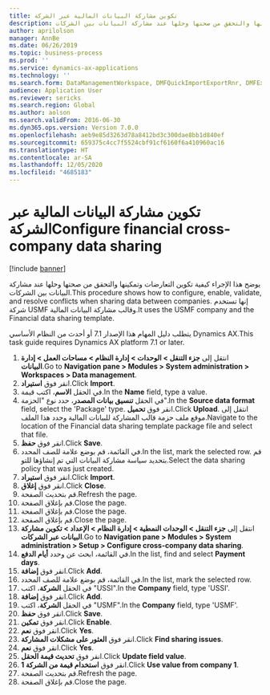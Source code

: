 ```yaml
---
title: ‏‫تكوين مشاركة البيانات المالية عبر الشركة‬
description: يوضح هذا الإجراء كيفية تكوين التعارضات وتمكينها والتحقق من صحتها وحلها عند مشاركة البيانات بين الشركات.
author: aprilolson
manager: AnnBe
ms.date: 06/26/2019
ms.topic: business-process
ms.prod: ''
ms.service: dynamics-ax-applications
ms.technology: ''
ms.search.form: DataManagementWorkspace, DMFQuickImportExportRnr, DMFExecutionHistoryWorkspace, DMFExecutionHistorySummary, DMFExecutionHistoryEntities,  SysDataSharingConfiguration, SysDataSharingDiscrepencies
audience: Application User
ms.reviewer: sericks
ms.search.region: Global
ms.author: aolson
ms.search.validFrom: 2016-06-30
ms.dyn365.ops.version: Version 7.0.0
ms.openlocfilehash: aeb9e85d3263d78a8412bd3c300dae8bb1d840ef
ms.sourcegitcommit: 659375c4cc7f5524cbf91cf6160f6a410960ac16
ms.translationtype: HT
ms.contentlocale: ar-SA
ms.lasthandoff: 12/05/2020
ms.locfileid: "4685183"
---
```

# <a name="configure-financial-cross-company-data-sharing"></a><span data-ttu-id="6567b-103">‏‫تكوين مشاركة البيانات المالية عبر الشركة‬</span><span class="sxs-lookup"><span data-stu-id="6567b-103">Configure financial cross-company data sharing</span></span>

[!include [banner](../../includes/banner.md)]

<span data-ttu-id="6567b-104">يوضح هذا الإجراء كيفية تكوين التعارضات وتمكينها والتحقق من صحتها وحلها عند مشاركة البيانات بين الشركات.</span><span class="sxs-lookup"><span data-stu-id="6567b-104">This procedure shows how to configure, enable, validate, and resolve conflicts when sharing data between companies.</span></span> <span data-ttu-id="6567b-105">إنها تستخدم شركة USMF وقالب مشاركة البيانات المالية.</span><span class="sxs-lookup"><span data-stu-id="6567b-105">It uses the USMF company and the Financial data sharing template.</span></span>

<span data-ttu-id="6567b-106">يتطلب دليل المهام هذا الإصدار 7.1 أو أحدث من النظام الأساسي Dynamics AX.</span><span class="sxs-lookup"><span data-stu-id="6567b-106">This task guide requires Dynamics AX platform 7.1 or later.</span></span>

1. <span data-ttu-id="6567b-107">انتقل إلى **جزء التنقل > الوحدات > إدارة النظام > مساحات العمل > إدارة البيانات**.</span><span class="sxs-lookup"><span data-stu-id="6567b-107">Go to **Navigation pane > Modules > System administration > Workspaces > Data management**.</span></span>
2. <span data-ttu-id="6567b-108">انقر فوق **استيراد**.</span><span class="sxs-lookup"><span data-stu-id="6567b-108">Click **Import**.</span></span>
3. <span data-ttu-id="6567b-109">في الحقل **الاسم**، اكتب قيمة.</span><span class="sxs-lookup"><span data-stu-id="6567b-109">In the **Name** field, type a value.</span></span>
4. <span data-ttu-id="6567b-110">في الحقل **تنسيق بيانات المصدر**، حدد نوع "الحزمة".</span><span class="sxs-lookup"><span data-stu-id="6567b-110">In the **Source data format** field, select the 'Package' type.</span></span> <span data-ttu-id="6567b-111">انقر فوق **تحميل**.</span><span class="sxs-lookup"><span data-stu-id="6567b-111">Click **Upload**.</span></span> <span data-ttu-id="6567b-112">انتقل إلى موقع ملف حزمة قالب المشاركة للبيانات المالية وحدد هذا الملف.</span><span class="sxs-lookup"><span data-stu-id="6567b-112">Navigate to the location of the Financial data sharing template package file and select that file.</span></span>
5. <span data-ttu-id="6567b-113">انقر فوق **حفظ**.</span><span class="sxs-lookup"><span data-stu-id="6567b-113">Click **Save**.</span></span>
6. <span data-ttu-id="6567b-114">في القائمة، قم بوضع علامة للصف المحدد.</span><span class="sxs-lookup"><span data-stu-id="6567b-114">In the list, mark the selected row.</span></span> <span data-ttu-id="6567b-115">قم بتحديد سياسة مشاركة البيانات التي تم إنشاؤها للتو.</span><span class="sxs-lookup"><span data-stu-id="6567b-115">Select the data sharing policy that was just created.</span></span>  
7. <span data-ttu-id="6567b-116">انقر فوق **استيراد**.</span><span class="sxs-lookup"><span data-stu-id="6567b-116">Click **Import**.</span></span>
8. <span data-ttu-id="6567b-117">انقر فوق **إغلاق**.</span><span class="sxs-lookup"><span data-stu-id="6567b-117">Click **Close**.</span></span>
9. <span data-ttu-id="6567b-118">قم بتحديث الصفحة.</span><span class="sxs-lookup"><span data-stu-id="6567b-118">Refresh the page.</span></span>
10. <span data-ttu-id="6567b-119">قم بإغلاق الصفحة.</span><span class="sxs-lookup"><span data-stu-id="6567b-119">Close the page.</span></span>
11. <span data-ttu-id="6567b-120">قم بإغلاق الصفحة.</span><span class="sxs-lookup"><span data-stu-id="6567b-120">Close the page.</span></span>
12. <span data-ttu-id="6567b-121">قم بإغلاق الصفحة.</span><span class="sxs-lookup"><span data-stu-id="6567b-121">Close the page.</span></span>
13. <span data-ttu-id="6567b-122">انتقل إلى **جزء التنقل > الوحدات النمطية > إدارة النظام > الإعداد > تكوين مشاركة البيانات عبر الشركات**.</span><span class="sxs-lookup"><span data-stu-id="6567b-122">Go to **Navigation pane > Modules > System administration > Setup > Configure cross-company data sharing**.</span></span>
14. <span data-ttu-id="6567b-123">في القائمة، ابحث عن وحدد **أيام الدفع**.</span><span class="sxs-lookup"><span data-stu-id="6567b-123">In the list, find and select **Payment days**.</span></span>
15. <span data-ttu-id="6567b-124">انقر فوق **إضافة**.</span><span class="sxs-lookup"><span data-stu-id="6567b-124">Click **Add**.</span></span>
16. <span data-ttu-id="6567b-125">في القائمة، قم بوضع علامة للصف المحدد.</span><span class="sxs-lookup"><span data-stu-id="6567b-125">In the list, mark the selected row.</span></span>
17. <span data-ttu-id="6567b-126">في الحقل **الشركة**، اكتب "USSI".</span><span class="sxs-lookup"><span data-stu-id="6567b-126">In the **Company** field, type 'USSI'.</span></span>
18. <span data-ttu-id="6567b-127">انقر فوق **إضافة**.</span><span class="sxs-lookup"><span data-stu-id="6567b-127">Click **Add**.</span></span>
19. <span data-ttu-id="6567b-128">في الحقل **الشركة**، اكتب "USMF".</span><span class="sxs-lookup"><span data-stu-id="6567b-128">In the **Company** field, type 'USMF'.</span></span>
20. <span data-ttu-id="6567b-129">انقر فوق **حفظ**.</span><span class="sxs-lookup"><span data-stu-id="6567b-129">Click **Save**.</span></span>
21. <span data-ttu-id="6567b-130">انقر فوق **تمكين**.</span><span class="sxs-lookup"><span data-stu-id="6567b-130">Click **Enable**.</span></span>
22. <span data-ttu-id="6567b-131">انقر فوق **نعم**.</span><span class="sxs-lookup"><span data-stu-id="6567b-131">Click **Yes**.</span></span>
23. <span data-ttu-id="6567b-132">انقر فوق **العثور على مشكلات المشاركة**.</span><span class="sxs-lookup"><span data-stu-id="6567b-132">Click **Find sharing issues**.</span></span>
24. <span data-ttu-id="6567b-133">انقر فوق **نعم**.</span><span class="sxs-lookup"><span data-stu-id="6567b-133">Click **Yes**.</span></span>
25. <span data-ttu-id="6567b-134">انقر فوق **تحديث قيمة الحقل**.</span><span class="sxs-lookup"><span data-stu-id="6567b-134">Click **Update field value**.</span></span>
26. <span data-ttu-id="6567b-135">انقر فوق **استخدام قيمة من الشركة 1**.</span><span class="sxs-lookup"><span data-stu-id="6567b-135">Click **Use value from company 1**.</span></span>
27. <span data-ttu-id="6567b-136">قم بتحديث الصفحة.</span><span class="sxs-lookup"><span data-stu-id="6567b-136">Refresh the page.</span></span>
28. <span data-ttu-id="6567b-137">قم بإغلاق الصفحة.</span><span class="sxs-lookup"><span data-stu-id="6567b-137">Close the page.</span></span>

